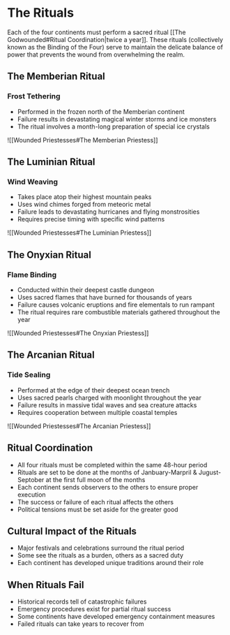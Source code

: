 # The Rituals
Each of the four continents must perform a sacred ritual [[The Godwounded#Ritual Coordination|twice a year]]. These rituals (collectively known as the Binding of the Four) serve to maintain the delicate balance of power that prevents the wound from overwhelming the realm.

## The Memberian Ritual
### Frost Tethering
- Performed in the frozen north of the Memberian continent
- Failure results in devastating magical winter storms and ice monsters
- The ritual involves a month-long preparation of special ice crystals

![[Wounded Priestesses#The Memberian Priestess]]


## The Luminian Ritual
### Wind Weaving
- Takes place atop their highest mountain peaks
- Uses wind chimes forged from meteoric metal
- Failure leads to devastating hurricanes and flying monstrosities
- Requires precise timing with specific wind patterns

![[Wounded Priestesses#The Luminian Priestess]]


## The Onyxian Ritual
### Flame Binding
- Conducted within their deepest castle dungeon
- Uses sacred flames that have burned for thousands of years
- Failure causes volcanic eruptions and fire elementals to run rampant
- The ritual requires rare combustible materials gathered throughout the year

![[Wounded Priestesses#The Onyxian Priestess]]

## The Arcanian Ritual
### Tide Sealing
- Performed at the edge of their deepest ocean trench
- Uses sacred pearls charged with moonlight throughout the year
- Failure results in massive tidal waves and sea creature attacks
- Requires cooperation between multiple coastal temples

![[Wounded Priestesses#The Arcanian Priestess]]

## Ritual Coordination
- All four rituals must be completed within the same 48-hour period
- Rituals are set to be done at the months of Janbuary-Marpril & Jugust-Septober at the first full moon of the months
- Each continent sends observers to the others to ensure proper execution
- The success or failure of each ritual affects the others
- Political tensions must be set aside for the greater good

## Cultural Impact of the Rituals
- Major festivals and celebrations surround the ritual period
- Some see the rituals as a burden, others as a sacred duty
- Each continent has developed unique traditions around their role

## When Rituals Fail
- Historical records tell of catastrophic failures
- Emergency procedures exist for partial ritual success
- Some continents have developed emergency containment measures
- Failed rituals can take years to recover from